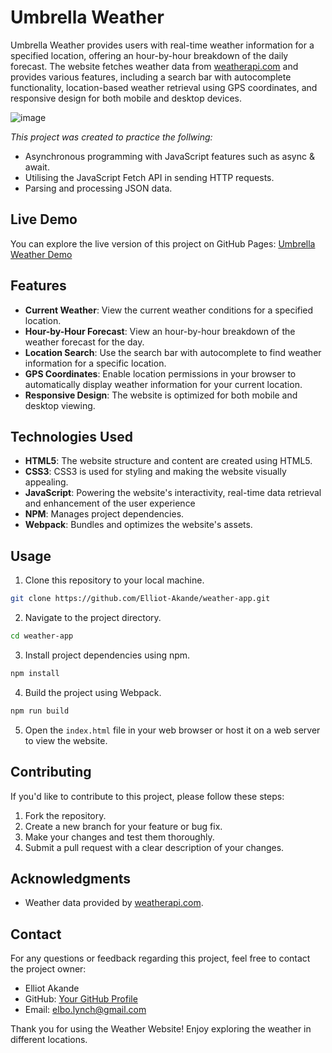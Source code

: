 # Umbrella Weather

Umbrella Weather provides users with real-time weather information for a specified location, offering an hour-by-hour breakdown of the daily forecast. The website fetches weather data from [weatherapi.com](https://www.weatherapi.com) and provides various features, including a search bar with autocomplete functionality, location-based weather retrieval using GPS coordinates, and responsive design for both mobile and desktop devices.

![image](https://github.com/Elliot-Akande/weather-app/assets/92980481/f9e3b222-ffa9-4e92-a547-12deea388d64)


_This project was created to practice the follwing:_

- Asynchronous programming with JavaScript features such as async & await.
- Utilising the JavaScript Fetch API in sending HTTP requests.
- Parsing and processing JSON data.

## Live Demo

You can explore the live version of this project on GitHub Pages: [Umbrella Weather Demo](https://elliot-akande.github.io/weather-app/)

## Features

- **Current Weather**: View the current weather conditions for a specified location.
- **Hour-by-Hour Forecast**: View an hour-by-hour breakdown of the weather forecast for the day.
- **Location Search**: Use the search bar with autocomplete to find weather information for a specific location.
- **GPS Coordinates**: Enable location permissions in your browser to automatically display weather information for your current location.
- **Responsive Design**: The website is optimized for both mobile and desktop viewing.

## Technologies Used

- **HTML5**: The website structure and content are created using HTML5.
- **CSS3**: CSS3 is used for styling and making the website visually appealing.
- **JavaScript**: Powering the website's interactivity, real-time data retrieval and enhancement of the user experience
- **NPM**: Manages project dependencies.
- **Webpack**: Bundles and optimizes the website's assets.

## Usage

1. Clone this repository to your local machine.

```bash
git clone https://github.com/Elliot-Akande/weather-app.git
```

2. Navigate to the project directory.

```bash
cd weather-app
```

3. Install project dependencies using npm.

```bash
npm install
```

4. Build the project using Webpack.

```bash
npm run build
```

5. Open the `index.html` file in your web browser or host it on a web server to view the website.

## Contributing

If you'd like to contribute to this project, please follow these steps:

1. Fork the repository.
2. Create a new branch for your feature or bug fix.
3. Make your changes and test them thoroughly.
4. Submit a pull request with a clear description of your changes.

## Acknowledgments

- Weather data provided by [weatherapi.com](https://www.weatherapi.com).

## Contact

For any questions or feedback regarding this project, feel free to contact the project owner:

- Elliot Akande
- GitHub: [Your GitHub Profile](https://github.com/elliot-akande)
- Email: elbo.lynch@gmail.com

Thank you for using the Weather Website! Enjoy exploring the weather in different locations.
